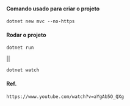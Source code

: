 #### Comando usado para criar o projeto
```
dotnet new mvc --no-https
```

#### Rodar o projeto
```
dotnet run
```
 ||
```
dotnet watch
```

#### Ref.
```
https://www.youtube.com/watch?v=aYgAb5O_QXg
```